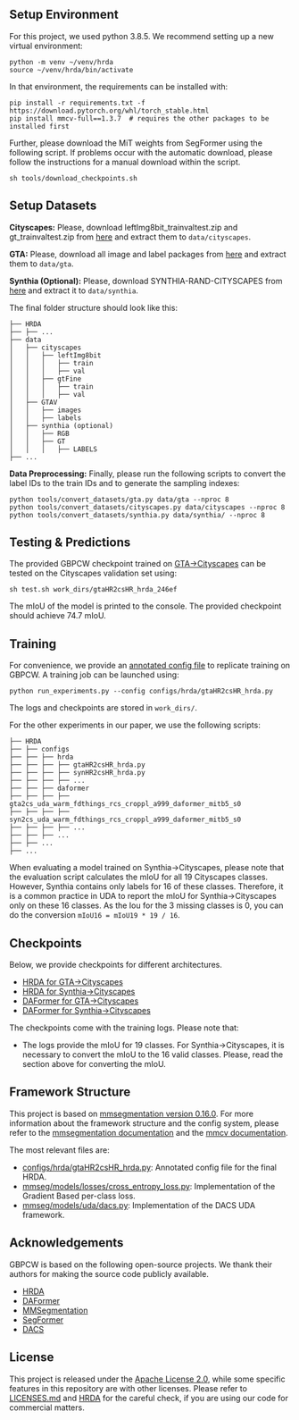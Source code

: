 ## Setup Environment

For this project, we used python 3.8.5. We recommend setting up a new virtual
environment:

```shell
python -m venv ~/venv/hrda
source ~/venv/hrda/bin/activate
```

In that environment, the requirements can be installed with:

```shell
pip install -r requirements.txt -f https://download.pytorch.org/whl/torch_stable.html
pip install mmcv-full==1.3.7  # requires the other packages to be installed first
```

Further, please download the MiT weights from SegFormer using the
following script. If problems occur with the automatic download, please follow
the instructions for a manual download within the script.

```shell
sh tools/download_checkpoints.sh
```

## Setup Datasets

**Cityscapes:** Please, download leftImg8bit_trainvaltest.zip and
gt_trainvaltest.zip from [here](https://www.cityscapes-dataset.com/downloads/)
and extract them to `data/cityscapes`.

**GTA:** Please, download all image and label packages from
[here](https://download.visinf.tu-darmstadt.de/data/from_games/) and extract
them to `data/gta`.

**Synthia (Optional):** Please, download SYNTHIA-RAND-CITYSCAPES from
[here](http://synthia-dataset.net/downloads/) and extract it to `data/synthia`.

The final folder structure should look like this:

```none
├── HRDA
├── ├── ...
├── data
│   ├── cityscapes
│   │   ├── leftImg8bit
│   │   │   ├── train
│   │   │   ├── val
│   │   ├── gtFine
│   │   │   ├── train
│   │   │   ├── val
│   ├── GTAV
│   │   ├── images
│   │   ├── labels
│   ├── synthia (optional)
│   │   ├── RGB
│   │   ├── GT
│   │   │   ├── LABELS
├── ...
```

**Data Preprocessing:** Finally, please run the following scripts to convert the label IDs to the
train IDs and to generate the sampling indexes:

```shell
python tools/convert_datasets/gta.py data/gta --nproc 8
python tools/convert_datasets/cityscapes.py data/cityscapes --nproc 8
python tools/convert_datasets/synthia.py data/synthia/ --nproc 8
```

## Testing & Predictions

The provided GBPCW checkpoint trained on [GTA→Cityscapes](link/to/weights) can be tested on the Cityscapes validation set using:

```shell
sh test.sh work_dirs/gtaHR2csHR_hrda_246ef
```
The mIoU of the model is printed to the console.
The provided checkpoint should achieve 74.7 mIoU. 


## Training

For convenience, we provide an [annotated config file](configs/hrda/gtaHR2csHR_hrda.py)
to replicate training on GBPCW. A training job can be launched using:

```shell
python run_experiments.py --config configs/hrda/gtaHR2csHR_hrda.py
```

The logs and checkpoints are stored in `work_dirs/`.

For the other experiments in our paper, we use the following scripts:

```none
├── HRDA
├── ├── configs
├── ├── ├── hrda
├── ├── ├── ├── gtaHR2csHR_hrda.py
├── ├── ├── ├── synHR2csHR_hrda.py
├── ├── ├── ├── ...
├── ├── ├── daformer
├── ├── ├── ├── gta2cs_uda_warm_fdthings_rcs_croppl_a999_daformer_mitb5_s0
├── ├── ├── ├── syn2cs_uda_warm_fdthings_rcs_croppl_a999_daformer_mitb5_s0
├── ├── ├── ├── ...
├── ├── ├── ...
├── ├── ...
├── ...
```
When evaluating a model trained on Synthia→Cityscapes, please note that the
evaluation script calculates the mIoU for all 19 Cityscapes classes. However,
Synthia contains only labels for 16 of these classes. Therefore, it is a common
practice in UDA to report the mIoU for Synthia→Cityscapes only on these 16
classes. As the Iou for the 3 missing classes is 0, you can do the conversion
`mIoU16 = mIoU19 * 19 / 16`.

## Checkpoints

Below, we provide checkpoints for different architectures.

* [HRDA for GTA→Cityscapes]()
* [HRDA for Synthia→Cityscapes]()
* [DAFormer for GTA→Cityscapes]()
* [DAFormer for Synthia→Cityscapes]()

The checkpoints come with the training logs. Please note that:

* The logs provide the mIoU for 19 classes. For Synthia→Cityscapes, it is
  necessary to convert the mIoU to the 16 valid classes. Please, read the
  section above for converting the mIoU.

## Framework Structure

This project is based on [mmsegmentation version 0.16.0](https://github.com/open-mmlab/mmsegmentation/tree/v0.16.0).
For more information about the framework structure and the config system,
please refer to the [mmsegmentation documentation](https://mmsegmentation.readthedocs.io/en/latest/index.html)
and the [mmcv documentation](https://mmcv.readthedocs.ihttps://arxiv.org/abs/2007.08702o/en/v1.3.7/index.html).

The most relevant files are:

* [configs/hrda/gtaHR2csHR_hrda.py](configs/hrda/gtaHR2csHR_hrda.py):
  Annotated config file for the final HRDA.
* [mmseg/models/losses/cross_entropy_loss.py](mmseg/models/losses/cross_entropy_loss.py):
  Implementation of the Gradient Based per-class loss.
* [mmseg/models/uda/dacs.py](mmseg/models/uda/dacs.py):
  Implementation of the DACS UDA framework.

## Acknowledgements

GBPCW is based on the following open-source projects. We thank their
authors for making the source code publicly available.
* [HRDA](https://github.com/lhoyer/HRDA)
* [DAFormer](https://github.com/lhoyer/DAFormer)
* [MMSegmentation](https://github.com/open-mmlab/mmsegmentation)
* [SegFormer](https://github.com/NVlabs/SegFormer)
* [DACS](https://github.com/vikolss/DACS)

## License

This project is released under the [Apache License 2.0](LICENSE), while some 
specific features in this repository are with other licenses. Please refer to 
[LICENSES.md](LICENSES.md) and [HRDA](https://github.com/lhoyer/HRDA/LICENSES.md) for the careful check, 
if you are using our code for commercial matters.
